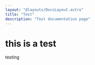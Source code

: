 ```yaml
---
layout: "@layouts/DocsLayout.astro"
title: "Test"
description: "Test documentation page"
---
```


# this is a test

testing